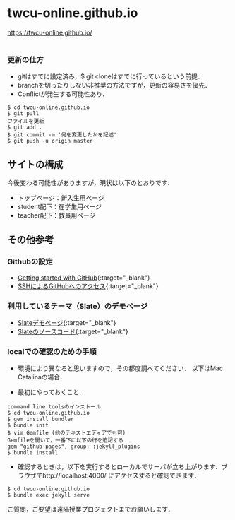 # twcu-online.github.io

https://twcu-online.github.io/
<br />
<br />

### 更新の仕方

- gitはすでに設定済み，$ git cloneはすでに行っているという前提．  
- branchを切ったりしない非推奨の方法ですが，更新の容易さを優先．  
- Conflictが発生する可能性あり．

```
$ cd twcu-online.github.io
$ git pull
ファイルを更新
$ git add .
$ git commit -m '何を変更したかを記述'
$ git push -u origin master
```

## サイトの構成

今後変わる可能性がありますが，現状は以下のとおりです．

- トップページ：新入生用ページ  
- student配下：在学生用ページ  
- teacher配下：教員用ページ

## その他参考

### Githubの設定

- [Getting started with GitHub](https://help.github.com/en/github/getting-started-with-github){:target="_blank"}  
- [SSHによるGitHubへのアクセス](https://help.github.com/en/github/authenticating-to-github/connecting-to-github-with-ssh){:target="_blank"}

### 利用しているテーマ（Slate）のデモページ

- [Slateデモページ](https://pages-themes.github.io/slate/){:target="_blank"}  
- [Slateのソースコード](https://github.com/pages-themes/slate){:target="_blank"}

### localでの確認のための手順

- 環境により異なると思いますので，その都度調べてください．
以下はMac Catalinaの場合．

- 最初にやっておくこと．

```
command line toolsのインストール
$ cd twcu-online.github.io
$ gem install bundler
$ bundle init
$ vim Gemfile (他のテキストエディアでも可)
Gemfileを開いて，一番下に以下の行を追記する
gem "github-pages", group: :jekyll_plugins
$ bundle install
```

- 確認するときは，以下を実行するとローカルでサーバが立ち上がります．ブラウザでhttp://localhost:4000/ にアクセスすると確認できます．

```
$ cd twcu-online.github.io
$ bundle exec jekyll serve
```

ご質問，ご要望は遠隔授業プロジェクトまでお願いします．